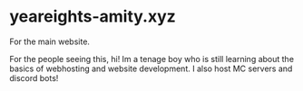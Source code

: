 # yeareights-amity.xyz
For the main website.

For the people seeing this, hi!
Im a tenage boy who is still learning about the basics of webhosting and website development. I also host MC servers and discord bots!